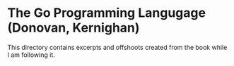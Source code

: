 The Go Programming Langugage (Donovan, Kernighan)
=================================================

This directory contains excerpts and offshoots created from
the book while I am following it.
